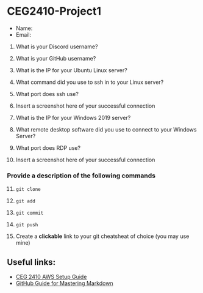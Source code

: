 # CEG2410-Project1

- Name:
- Email: 

1. What is your Discord username?

2. What is your GitHub username?

3. What is the IP for your Ubuntu Linux server?

4. What command did you use to ssh in to your Linux server?

5. What port does ssh use? 

6. Insert a screenshot here of your successful connection

7. What is the IP for your Windows 2019 server?

8. What remote desktop software did you use to connect to your Windows Server?

9. What port does RDP use?

10. Insert a screenshot here of your successful connection

### Provide a description of the following commands

11. `git clone`

12. `git add`

13. `git commit`

14. `git push`

15. Create a **clickable** link to your git cheatsheat of choice (you may use mine)

## Useful links:

- [CEG 2410 AWS Setup Guide](https://github.com/pattonsgirl/Spring2021-CEG2410/blob/main/AWS-Setup-Guide.md)
- [GitHub Guide for Mastering Markdown](https://guides.github.com/features/mastering-markdown/)

